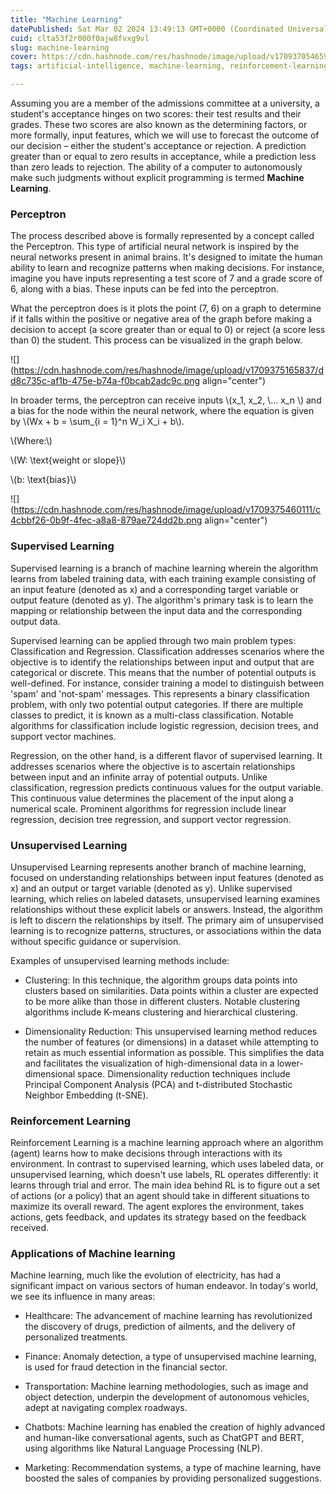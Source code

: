 ```yaml
---
title: "Machine Learning"
datePublished: Sat Mar 02 2024 13:49:13 GMT+0000 (Coordinated Universal Time)
cuid: clta53f2r000f0ajw8fvxg9vl
slug: machine-learning
cover: https://cdn.hashnode.com/res/hashnode/image/upload/v1709370546597/1c540213-e8c9-46bf-ae4a-92fb0f047f9c.png
tags: artificial-intelligence, machine-learning, reinforcement-learning, supervised-learning, perceptron

---
```


Assuming you are a member of the admissions committee at a university, a student's acceptance hinges on two scores: their test results and their grades. These two scores are also known as the determining factors, or more formally, input features, which we will use to forecast the outcome of our decision – either the student's acceptance or rejection. A prediction greater than or equal to zero results in acceptance, while a prediction less than zero leads to rejection. The ability of a computer to autonomously make such judgments without explicit programming is termed **Machine Learning**.

### Perceptron

The process described above is formally represented by a concept called the Perceptron. This type of artificial neural network is inspired by the neural networks present in animal brains. It's designed to imitate the human ability to learn and recognize patterns when making decisions. For instance, imagine you have inputs representing a test score of 7 and a grade score of 6, along with a bias. These inputs can be fed into the perceptron.

What the perceptron does is it plots the point (7, 6) on a graph to determine if it falls within the positive or negative area of the graph before making a decision to accept (a score greater than or equal to 0) or reject (a score less than 0) the student. This process can be visualized in the graph below.

![](https://cdn.hashnode.com/res/hashnode/image/upload/v1709375165837/dd8c735c-af1b-475e-b74a-f0bcab2adc9c.png align="center")

In broader terms, the perceptron can receive inputs \\(x_1, x_2, \\... x_n \\) and a bias for the node within the neural network, where the equation is given by \\(Wx + b = \sum_{i = 1}^n W_i X_i + b\\).

\\(Where:\\)

\\(W: \text{weight or slope}\\)

\\(b: \text{bias}\\)

![](https://cdn.hashnode.com/res/hashnode/image/upload/v1709375460111/c4cbbf26-0b9f-4fec-a8a8-879ae724dd2b.png align="center")

### Supervised Learning

Supervised learning is a branch of machine learning wherein the algorithm learns from labeled training data, with each training example consisting of an input feature (denoted as x) and a corresponding target variable or output feature (denoted as y). The algorithm's primary task is to learn the mapping or relationship between the input data and the corresponding output data.

Supervised learning can be applied through two main problem types: Classification and Regression. Classification addresses scenarios where the objective is to identify the relationships between input and output that are categorical or discrete. This means that the number of potential outputs is well-defined. For instance, consider training a model to distinguish between 'spam' and 'not-spam' messages. This represents a binary classification problem, with only two potential output categories. If there are multiple classes to predict, it is known as a multi-class classification. Notable algorithms for classification include logistic regression, decision trees, and support vector machines.

Regression, on the other hand, is a different flavor of supervised learning. It addresses scenarios where the objective is to ascertain relationships between input and an infinite array of potential outputs. Unlike classification, regression predicts continuous values for the output variable. This continuous value determines the placement of the input along a numerical scale. Prominent algorithms for regression include linear regression, decision tree regression, and support vector regression.

### Unsupervised Learning

Unsupervised Learning represents another branch of machine learning, focused on understanding relationships between input features (denoted as x) and an output or target variable (denoted as y). Unlike supervised learning, which relies on labeled datasets, unsupervised learning examines relationships without these explicit labels or answers. Instead, the algorithm is left to discern the relationships by itself. The primary aim of unsupervised learning is to recognize patterns, structures, or associations within the data without specific guidance or supervision.

Examples of unsupervised learning methods include:

* Clustering: In this technique, the algorithm groups data points into clusters based on similarities. Data points within a cluster are expected to be more alike than those in different clusters. Notable clustering algorithms include K-means clustering and hierarchical clustering.
    
* Dimensionality Reduction: This unsupervised learning method reduces the number of features (or dimensions) in a dataset while attempting to retain as much essential information as possible. This simplifies the data and facilitates the visualization of high-dimensional data in a lower-dimensional space. Dimensionality reduction techniques include Principal Component Analysis (PCA) and t-distributed Stochastic Neighbor Embedding (t-SNE).
    

### Reinforcement Learning

Reinforcement Learning is a machine learning approach where an algorithm (agent) learns how to make decisions through interactions with its environment. In contrast to supervised learning, which uses labeled data, or unsupervised learning, which doesn't use labels, RL operates differently: it learns through trial and error. The main idea behind RL is to figure out a set of actions (or a policy) that an agent should take in different situations to maximize its overall reward. The agent explores the environment, takes actions, gets feedback, and updates its strategy based on the feedback received.

### Applications of Machine learning

Machine learning, much like the evolution of electricity, has had a significant impact on various sectors of human endeavor. In today's world, we see its influence in many areas:

* Healthcare: The advancement of machine learning has revolutionized the discovery of drugs, prediction of ailments, and the delivery of personalized treatments.
    
* Finance: Anomaly detection, a type of unsupervised machine learning, is used for fraud detection in the financial sector.
    
* Transportation: Machine learning methodologies, such as image and object detection, underpin the development of autonomous vehicles, adept at navigating complex roadways.
    
* Chatbots: Machine learning has enabled the creation of highly advanced and human-like conversational agents, such as ChatGPT and BERT, using algorithms like Natural Language Processing (NLP).
    
* Marketing: Recommendation systems, a type of machine learning, have boosted the sales of companies by providing personalized suggestions.